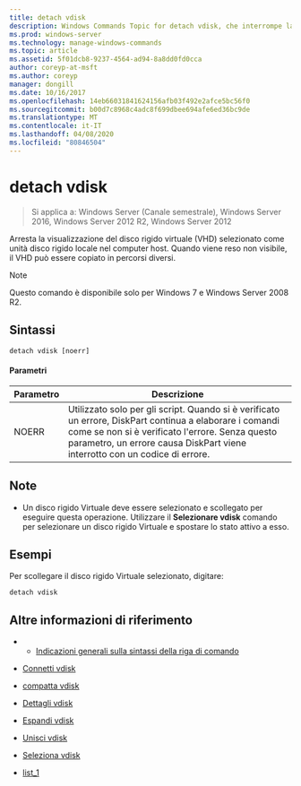 ```yaml
---
title: detach vdisk
description: Windows Commands Topic for detach vdisk, che interrompe la visualizzazione del disco rigido virtuale (VHD) selezionato come unità disco rigido locale nel computer host.
ms.prod: windows-server
ms.technology: manage-windows-commands
ms.topic: article
ms.assetid: 5f01dcb8-9237-4564-ad94-8a8dd0fd0cca
author: coreyp-at-msft
ms.author: coreyp
manager: dongill
ms.date: 10/16/2017
ms.openlocfilehash: 14eb66031841624156afb03f492e2afce5bc56f0
ms.sourcegitcommit: b00d7c8968c4adc8f699dbee694afe6ed36bc9de
ms.translationtype: MT
ms.contentlocale: it-IT
ms.lasthandoff: 04/08/2020
ms.locfileid: "80846504"
---
```

# <a name="detach-vdisk"></a>detach vdisk

>Si applica a: Windows Server (Canale semestrale), Windows Server 2016, Windows Server 2012 R2, Windows Server 2012

Arresta la visualizzazione del disco rigido virtuale (VHD) selezionato come unità disco rigido locale nel computer host. Quando viene reso non visibile, il VHD può essere copiato in percorsi diversi.  
  
> [!NOTE]  
> Questo comando è disponibile solo per Windows 7 e Windows Server 2008 R2.  
  
## <a name="syntax"></a>Sintassi  
  
```  
detach vdisk [noerr]  
```  
  
#### <a name="parameters"></a>Parametri  
  
|Parametro|Descrizione|  
|-------|--------|  
|NOERR|Utilizzato solo per gli script. Quando si è verificato un errore, DiskPart continua a elaborare i comandi come se non si è verificato l'errore. Senza questo parametro, un errore causa DiskPart viene interrotto con un codice di errore.|  
  
## <a name="remarks"></a>Note  
  
-   Un disco rigido Virtuale deve essere selezionato e scollegato per eseguire questa operazione. Utilizzare il **Selezionare vdisk** comando per selezionare un disco rigido Virtuale e spostare lo stato attivo a esso.  
  
## <a name="examples"></a><a name=BKMK_Examples></a>Esempi  
Per scollegare il disco rigido Virtuale selezionato, digitare:  
  
```  
detach vdisk  
```  
  
## <a name="additional-references"></a>Altre informazioni di riferimento  
  
-   - [Indicazioni generali sulla sintassi della riga di comando](command-line-syntax-key.md)  
  
-   [Connetti vdisk](attach-vdisk.md)  
  
-   [compatta vdisk](compact-vdisk.md)  

-   [Dettagli vdisk](detail-vdisk.md)  
  
-   [Espandi vdisk](expand-vdisk.md)  
  
-   [Unisci vdisk](merge-vdisk.md)  
  
-   [Seleziona vdisk](select-vdisk.md)  
  
-   [list_1](list_1.md)  
  

